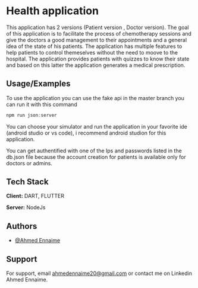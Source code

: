 
# Health application

This application has 2 versions (Patient version , Doctor version). The goal of this application is to facilitate the process of chemotherapy sessions and give the doctors a good management to their appointments and a general idea of the state of his patients. The application has multiple features to help patients to control themeselves without the need to moove to the hospital. The application provides patients with quizzes to know their state and based on this latter the application generates a medical prescription.


## Usage/Examples
To use the application you can use the fake api in the master branch you can run it with this command

```javascript
npm run json:server
```
You can choose your simulator and run the application in your favorite ide (android studio or vs code), i recommend android studion for this application.

You can get authentified with one of the Ips and passwords listed in the db.json file because the account creation for patients is available only for doctors or admins.

## Tech Stack

**Client:** DART, FLUTTER

**Server:** NodeJs

## Authors

- [@Ahmed Ennaime](https://www.linkedin.com/in/ahmed-ennaime-731171225/)

## Support

For support, email ahmedennaime20@gmail.com or contact me on Linkedin Ahmed Ennaime.


